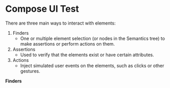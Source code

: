 # Compose UI Test

There are three main ways to interact with elements:

1. Finders
   - One or multiple element selection (or nodes in the Semantics tree) to make assertions or perform actions on them.
2. Assertions
   - Used to verify that the elements exist or have certain attributes.
3. Actions
   - Inject simulated user events on the elements, such as clicks or other gestures.


**Finders**

